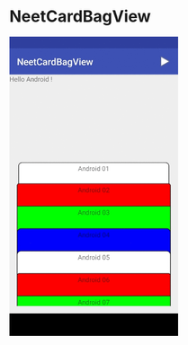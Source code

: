 # NeetCardBagView
<img src="https://github.com/azril0409/NeetCardBagView/blob/d0b97bc5f7105968d3194ea90f5deaa7ee20c669/sample.gif" alt="sample.gif" width="300px">
